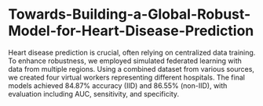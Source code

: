 # Towards-Building-a-Global-Robust-Model-for-Heart-Disease-Prediction
Heart disease prediction is crucial, often relying on centralized data training. To enhance robustness, we employed simulated federated learning with data from multiple regions. Using a combined dataset from various sources, we created four virtual workers representing different hospitals. The final models achieved 84.87% accuracy (IID) and 86.55% (non-IID), with evaluation including AUC, sensitivity, and specificity.
